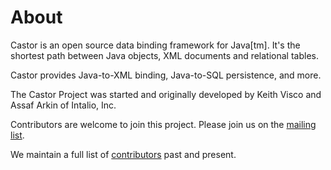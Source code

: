# About

Castor is an open source data binding framework for Java[tm]. It's the shortest path between Java objects, 
XML documents and relational tables. 

Castor provides Java-to-XML binding, Java-to-SQL persistence, and more.

The Castor Project was started and originally developed by
Keith Visco and Assaf Arkin of Intalio, Inc.

Contributors are welcome to join this project. Please join us on the
[mailing list](../support/mailing-lists.html).
 
We maintain a full list of [contributors](../support/contributors.html) past and present.
